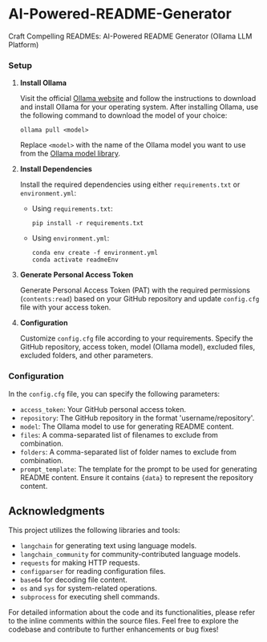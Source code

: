 # AI-Powered-README-Generator
 Craft Compelling READMEs: AI-Powered README Generator (Ollama LLM Platform)


### Setup

1. **Install Ollama**
 
    Visit the official [Ollama website](https://ollama.com/download) and follow the instructions to download and install Ollama for your operating system. After installing Ollama, use the following command to download the model of your choice:

     ```
     ollama pull <model>
     ```

     Replace `<model>` with the name of the Ollama model you want to use from the [Ollama model library](https://ollama.com/library).
   
3. **Install Dependencies**

   Install the required dependencies using either `requirements.txt` or `environment.yml`:

   - Using `requirements.txt`:
     ```
     pip install -r requirements.txt
     ```

   - Using `environment.yml`:
     ```
     conda env create -f environment.yml
     conda activate readmeEnv
     ```
     
4. **Generate Personal Access Token**

    Generate Personal Access Token (PAT) with the required permissions (`contents:read`) based on your GitHub repository and update `config.cfg` file with your access token.

5. **Configuration**

    Customize `config.cfg` file according to your requirements. Specify the GitHub repository, access token, model (Ollama model), excluded files, excluded folders, and other parameters.


### Configuration

In the `config.cfg` file, you can specify the following parameters:

- `access_token`: Your GitHub personal access token.
- `repository`: The GitHub repository in the format 'username/repository'.
- `model`: The Ollama model to use for generating README content.
- `files`: A comma-separated list of filenames to exclude from combination.
- `folders`: A comma-separated list of folder names to exclude from combination.
- `prompt_template`: The template for the prompt to be used for generating README content. Ensure it contains `{data}` to represent the repository content.


## Acknowledgments

This project utilizes the following libraries and tools:

- `langchain` for generating text using language models.
- `langchain_community` for community-contributed language models.
- `requests` for making HTTP requests.
- `configparser` for reading configuration files.
- `base64` for decoding file content.
- `os` and `sys` for system-related operations.
- `subprocess` for executing shell commands.

For detailed information about the code and its functionalities, please refer to the inline comments within the source files. Feel free to explore the codebase and contribute to further enhancements or bug fixes!
